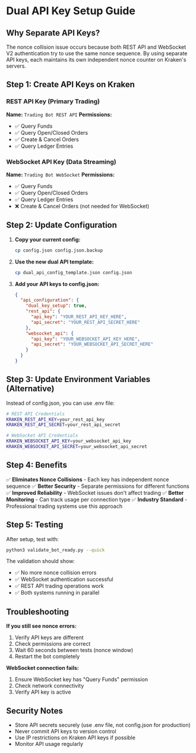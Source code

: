 # Dual API Key Setup Guide

## Why Separate API Keys?

The nonce collision issue occurs because both REST API and WebSocket V2 authentication try to use the same nonce sequence. By using separate API keys, each maintains its own independent nonce counter on Kraken's servers.

## Step 1: Create API Keys on Kraken

### REST API Key (Primary Trading)
**Name:** `Trading Bot REST API`
**Permissions:**
- ✅ Query Funds  
- ✅ Query Open/Closed Orders
- ✅ Create & Cancel Orders
- ✅ Query Ledger Entries

### WebSocket API Key (Data Streaming)
**Name:** `Trading Bot WebSocket`
**Permissions:**
- ✅ Query Funds
- ✅ Query Open/Closed Orders  
- ✅ Query Ledger Entries
- ❌ Create & Cancel Orders (not needed for WebSocket)

## Step 2: Update Configuration

1. **Copy your current config:**
   ```bash
   cp config.json config.json.backup
   ```

2. **Use the new dual API template:**
   ```bash
   cp dual_api_config_template.json config.json
   ```

3. **Add your API keys to config.json:**
   ```json
   {
     "api_configuration": {
       "dual_key_setup": true,
       "rest_api": {
         "api_key": "YOUR_REST_API_KEY_HERE",
         "api_secret": "YOUR_REST_API_SECRET_HERE"
       },
       "websocket_api": {
         "api_key": "YOUR_WEBSOCKET_API_KEY_HERE",
         "api_secret": "YOUR_WEBSOCKET_API_SECRET_HERE"
       }
     }
   }
   ```

## Step 3: Update Environment Variables (Alternative)

Instead of config.json, you can use .env file:

```bash
# REST API Credentials
KRAKEN_REST_API_KEY=your_rest_api_key
KRAKEN_REST_API_SECRET=your_rest_api_secret

# WebSocket API Credentials  
KRAKEN_WEBSOCKET_API_KEY=your_websocket_api_key
KRAKEN_WEBSOCKET_API_SECRET=your_websocket_api_secret
```

## Step 4: Benefits

✅ **Eliminates Nonce Collisions** - Each key has independent nonce sequence
✅ **Better Security** - Separate permissions for different functions
✅ **Improved Reliability** - WebSocket issues don't affect trading
✅ **Better Monitoring** - Can track usage per connection type
✅ **Industry Standard** - Professional trading systems use this approach

## Step 5: Testing

After setup, test with:
```bash
python3 validate_bot_ready.py --quick
```

The validation should show:
- ✅ No more nonce collision errors
- ✅ WebSocket authentication successful  
- ✅ REST API trading operations work
- ✅ Both systems running in parallel

## Troubleshooting

**If you still see nonce errors:**
1. Verify API keys are different
2. Check permissions are correct
3. Wait 60 seconds between tests (nonce window)
4. Restart the bot completely

**WebSocket connection fails:**
1. Ensure WebSocket key has "Query Funds" permission
2. Check network connectivity
3. Verify API key is active

## Security Notes

- Store API secrets securely (use .env file, not config.json for production)
- Never commit API keys to version control
- Use IP restrictions on Kraken API keys if possible
- Monitor API usage regularly